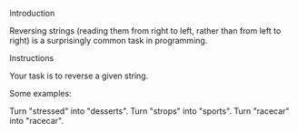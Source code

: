Introduction

Reversing strings (reading them from right to left, rather than from left to right) is a surprisingly common task in programming.

Instructions

Your task is to reverse a given string.

Some examples:

Turn "stressed" into "desserts".
Turn "strops" into "sports".
Turn "racecar" into "racecar".
